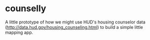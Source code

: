counselly
=========

A little prototype of how we might use HUD's housing counselor data (http://data.hud.gov/housing_counseling.html) to build a simple little mapping app.
